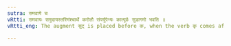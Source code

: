 ```yaml
---
sutra: समवाये च
vRtti: समवायः समुदायस्तस्मिंश्चार्थे करोतौ संपर्युपेभ्यः कात्पूर्वः सुडागमो भवति ॥
vRtti_eng: The augment सुट् is placed before क, when the verb कृ comes after सम्, परि and उप, the sense being that of combining.

---
```


